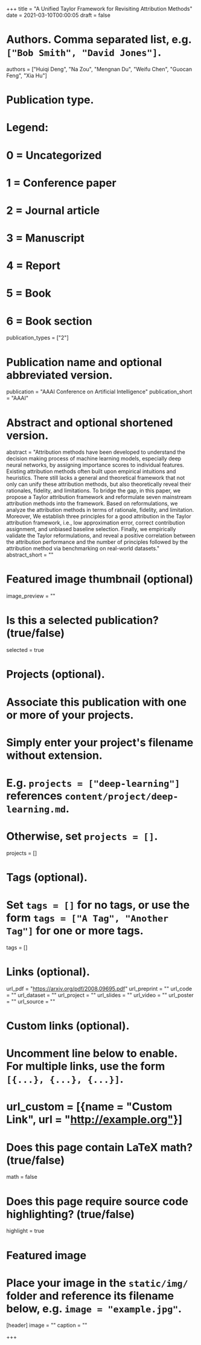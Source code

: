 +++
title = "A Unified Taylor Framework for Revisiting Attribution Methods"
date = 2021-03-10T00:00:05
draft = false

# Authors. Comma separated list, e.g. `["Bob Smith", "David Jones"]`.
authors = ["Huiqi Deng", "Na Zou", "Mengnan Du", "Weifu Chen", "Guocan Feng",  "Xia Hu"]

# Publication type.
# Legend:
# 0 = Uncategorized
# 1 = Conference paper
# 2 = Journal article
# 3 = Manuscript
# 4 = Report
# 5 = Book
# 6 = Book section
publication_types = ["2"]

# Publication name and optional abbreviated version.
publication = "AAAI Conference on Artificial Intelligence"
publication_short = "AAAI"

# Abstract and optional shortened version.
abstract = "Attribution methods have been developed to understand the decision making process of machine learning models, especially deep neural networks, by assigning importance scores to individual features. Existing attribution methods often built upon empirical intuitions and heuristics. There still lacks a general and theoretical framework that not only can unify these attribution methods, but also theoretically reveal their rationales, fidelity, and limitations. To bridge the gap, in this paper, we propose a Taylor attribution framework and reformulate seven mainstream attribution methods into the framework. Based on reformulations, we analyze the attribution methods in terms of rationale, fidelity, and limitation. Moreover, We establish three principles for a good attribution in the Taylor attribution framework, i.e., low approximation error, correct contribution assignment, and unbiased baseline selection. Finally, we empirically validate the Taylor reformulations, and reveal a positive correlation between the attribution performance and the number of principles followed by the attribution method via benchmarking on real-world datasets."
abstract_short = ""

# Featured image thumbnail (optional)
image_preview = ""

# Is this a selected publication? (true/false)
selected = true

# Projects (optional).
#   Associate this publication with one or more of your projects.
#   Simply enter your project's filename without extension.
#   E.g. `projects = ["deep-learning"]` references `content/project/deep-learning.md`.
#   Otherwise, set `projects = []`.
projects = []

# Tags (optional).
#   Set `tags = []` for no tags, or use the form `tags = ["A Tag", "Another Tag"]` for one or more tags.
tags = []

# Links (optional).
url_pdf = "https://arxiv.org/pdf/2008.09695.pdf"
url_preprint = ""
url_code = ""
url_dataset = ""
url_project = ""
url_slides = ""
url_video = ""
url_poster = ""
url_source = ""

# Custom links (optional).
#   Uncomment line below to enable. For multiple links, use the form `[{...}, {...}, {...}]`.
# url_custom = [{name = "Custom Link", url = "http://example.org"}]

# Does this page contain LaTeX math? (true/false)
math = false

# Does this page require source code highlighting? (true/false)
highlight = true

# Featured image
# Place your image in the `static/img/` folder and reference its filename below, e.g. `image = "example.jpg"`.
[header]
image = ""
caption = ""

+++

